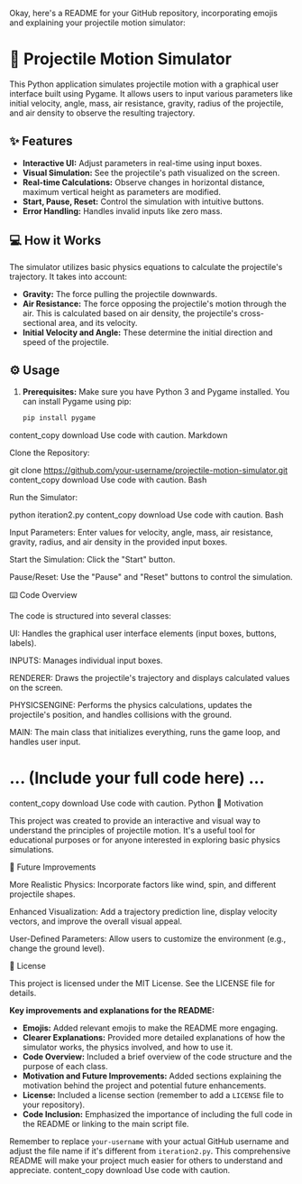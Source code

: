Okay, here's a README for your GitHub repository, incorporating emojis and explaining your projectile motion simulator:

# 🚀 Projectile Motion Simulator

This Python application simulates projectile motion with a graphical user interface built using Pygame.  It allows users to input various parameters like initial velocity, angle, mass, air resistance, gravity, radius of the projectile, and air density to observe the resulting trajectory.

## ✨ Features

* **Interactive UI:**  Adjust parameters in real-time using input boxes.
* **Visual Simulation:**  See the projectile's path visualized on the screen.
* **Real-time Calculations:** Observe changes in horizontal distance, maximum vertical height as parameters are modified.
* **Start, Pause, Reset:** Control the simulation with intuitive buttons.
* **Error Handling:**  Handles invalid inputs like zero mass.


## 💻 How it Works

The simulator utilizes basic physics equations to calculate the projectile's trajectory. It takes into account:

* **Gravity:** The force pulling the projectile downwards.
* **Air Resistance:** The force opposing the projectile's motion through the air. This is calculated based on air density, the projectile's cross-sectional area, and its velocity.
* **Initial Velocity and Angle:** These determine the initial direction and speed of the projectile.


## ⚙️ Usage

1. **Prerequisites:** Make sure you have Python 3 and Pygame installed. You can install Pygame using pip:
   ```bash
   pip install pygame
content_copy
download
Use code with caution.
Markdown

Clone the Repository:

git clone https://github.com/your-username/projectile-motion-simulator.git
content_copy
download
Use code with caution.
Bash

Run the Simulator:

python iteration2.py
content_copy
download
Use code with caution.
Bash

Input Parameters: Enter values for velocity, angle, mass, air resistance, gravity, radius, and air density in the provided input boxes.

Start the Simulation: Click the "Start" button.

Pause/Reset: Use the "Pause" and "Reset" buttons to control the simulation.

⌨️ Code Overview

The code is structured into several classes:

UI: Handles the graphical user interface elements (input boxes, buttons, labels).

INPUTS: Manages individual input boxes.

RENDERER: Draws the projectile's trajectory and displays calculated values on the screen.

PHYSICSENGINE: Performs the physics calculations, updates the projectile's position, and handles collisions with the ground.

MAIN: The main class that initializes everything, runs the game loop, and handles user input.

# ... (Include your full code here) ...
content_copy
download
Use code with caution.
Python
🤔 Motivation

This project was created to provide an interactive and visual way to understand the principles of projectile motion. It's a useful tool for educational purposes or for anyone interested in exploring basic physics simulations.

🔮 Future Improvements

More Realistic Physics: Incorporate factors like wind, spin, and different projectile shapes.

Enhanced Visualization: Add a trajectory prediction line, display velocity vectors, and improve the overall visual appeal.

User-Defined Parameters: Allow users to customize the environment (e.g., change the ground level).

📄 License

This project is licensed under the MIT License. See the LICENSE file for details.

**Key improvements and explanations for the README:**

* **Emojis:** Added relevant emojis to make the README more engaging.
* **Clearer Explanations:** Provided more detailed explanations of how the simulator works, the physics involved, and how to use it.
* **Code Overview:** Included a brief overview of the code structure and the purpose of each class.
* **Motivation and Future Improvements:** Added sections explaining the motivation behind the project and potential future enhancements.
* **License:**  Included a license section (remember to add a `LICENSE` file to your repository).
* **Code Inclusion:**  Emphasized the importance of including the full code in the README or linking to the main script file.


Remember to replace `your-username` with your actual GitHub username and adjust the file name if it's different from `iteration2.py`.  This comprehensive README will make your project much easier for others to understand and appreciate.
content_copy
download
Use code with caution.
